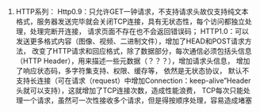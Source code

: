 1. HTTP系列：
    Http0.9：只允许GET一钟请求，不支持请求头故仅支持纯文本格式，服务器发送完毕就会关闭TCP连接，具有无状态性，每个访问都独立处理，处理完断开连接，
            请求页面不存在也不会返回错误码；
    HTTP1.0：可以发送更多格式内容（图像、视频、二进制文件），增加了HEAD和POST请求方法，
            改变了HTTP请求和回应格式，除了数据部分，每次通信必须包括头信息（HTTP Header），用来描述一些元数据（？？？），增加请求头信息，
            增加了响应状态码，多字符集支持、权限、缓存等，
            依然是无状态协议，
            默认不支持长连接（可在请求（request）中增加Connection：keep-alive”Header头就可以支持），这就增加了TCP连接次数，造成性能浪费，
            TCP每次只能处理一个请求，虽然可一次性接收多个请求，但是得按顺序处理，容易造成堵塞